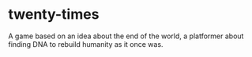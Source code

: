 # twenty-times
A game based on an idea about the end of the world, a platformer about finding DNA to rebuild humanity as it once was.
